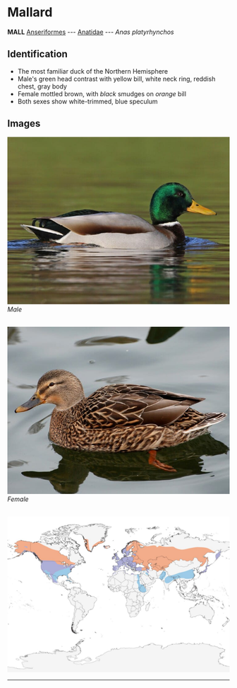 # Mallard
**MALL**
[Anseriformes](/birding/orders/anseriformes) ---
[Anatidae](/birding/orders/anseriformes/anatidae) ---
*Anas platyrhynchos*

## Identification
- The most familiar duck of the Northern Hemisphere
- Male's green head contrast with yellow bill, white neck ring, reddish chest, gray body
- Female mottled brown, with *black* smudges on *orange* bill
- Both sexes show white-trimmed, blue speculum

## Images
![](/birding/images/anas_platyrhynchos_mall_male.jpg)</br>
*Male* </br></br>

![](/birding/images/anas_platyrhynchos_mall_female.jpg)</br>
*Female* </br></br>

![](/birding/images/anas_platyrhynchos_mall_map.jpg)

----

<!---## Notes
### DATE. PLACE---SPECIFIC
NOTE--->
